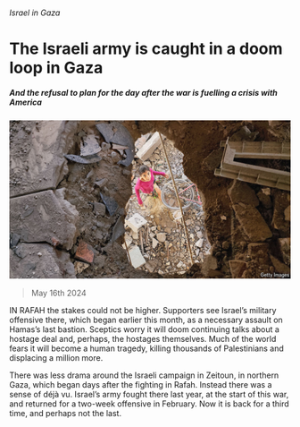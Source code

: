 ###### Israel in Gaza

# The Israeli army is caught in a doom loop in Gaza 

##### And the refusal to plan for the day after the war is fuelling a crisis with America 

![image](images/20240518_MAP002.jpg) 

> May 16th 2024 

IN RAFAH the stakes could not be higher. Supporters see Israel’s military offensive there, which began earlier this month, as a necessary assault on Hamas’s last bastion. Sceptics worry it will doom continuing talks about a hostage deal and, perhaps, the hostages themselves. Much of the world fears it will become a human tragedy, killing thousands of Palestinians and displacing a million more.

There was less drama around the Israeli campaign in Zeitoun, in northern Gaza, which began days after the fighting in Rafah. Instead there was a sense of déjà vu. Israel’s army fought there last year, at the start of this war, and returned for a two-week offensive in February. Now it is back for a third time, and perhaps not the last.

